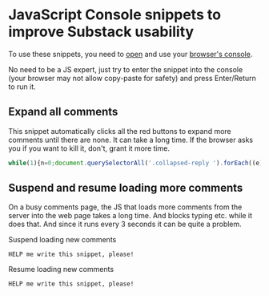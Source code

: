 # JavaScript Console snippets to improve Substack usability

To use these snippets, you need to [open](https://duckduckgo.com/?q=open+browser+console&ia=web) and use your [browser's console](https://duckduckgo.com/?q=using+browser+console+javascript&ia=web).

No need to be a JS expert, just try to enter the snippet into the console (your browser may not allow copy-paste for safety) and press Enter/Return to run it.

## Expand all comments

This snippet automatically clicks all the red buttons to expand more comments until there are none. It can take a long time. If the browser asks you if you want to kill it, don't, grant it more time.

```js
while(1){n=0;document.querySelectorAll('.collapsed-reply ').forEach((e)=>{e.click();n++});if(n===0)break}
```

## Suspend and resume loading more comments

On a busy comments page, the JS that loads more comments from the server into the web page takes a long time. And blocks typing etc. while it does that. And since it runs every 3 seconds it can be quite a problem.

Suspend loading new comments

```
HELP me write this snippet, please!
```

Resume loading new comments

```
HELP me write this snippet, please!
```
